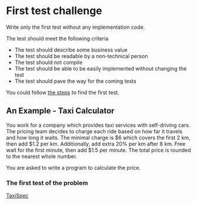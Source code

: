 # First test challenge

Write only the first test without any implementation code.

The test should meet the following criteria
* The test should describe some business value
* The test should be readable by a non-technical person
* The test should not compile
* The test should be able to be easily implemented without changing the test
* The test should pave the way for the coming tests

You could follow [the steps](https://medium.com/@heaton.cai/tdd-process-1637cd4434fe) to find the first test.

## An Example - Taxi Calculator

You work for a company which provides taxi services with self-driving cars. The pricing team decides to charge each ride based on how far it travels and how long it waits. The minimal charge is $6 which covers the first 2 km, then add $1.2 per km. Additionally, add extra 20% per km after 8 km. Free wait for the first minute, then add $1.5 per minute. The total price is rounded to the nearest whole number.

You are asked to write a program to calculate the price.

### The first test of the problem

[TaxiSpec](app/src/test/kotlin/me/heaton/TaxiSpec.kt)